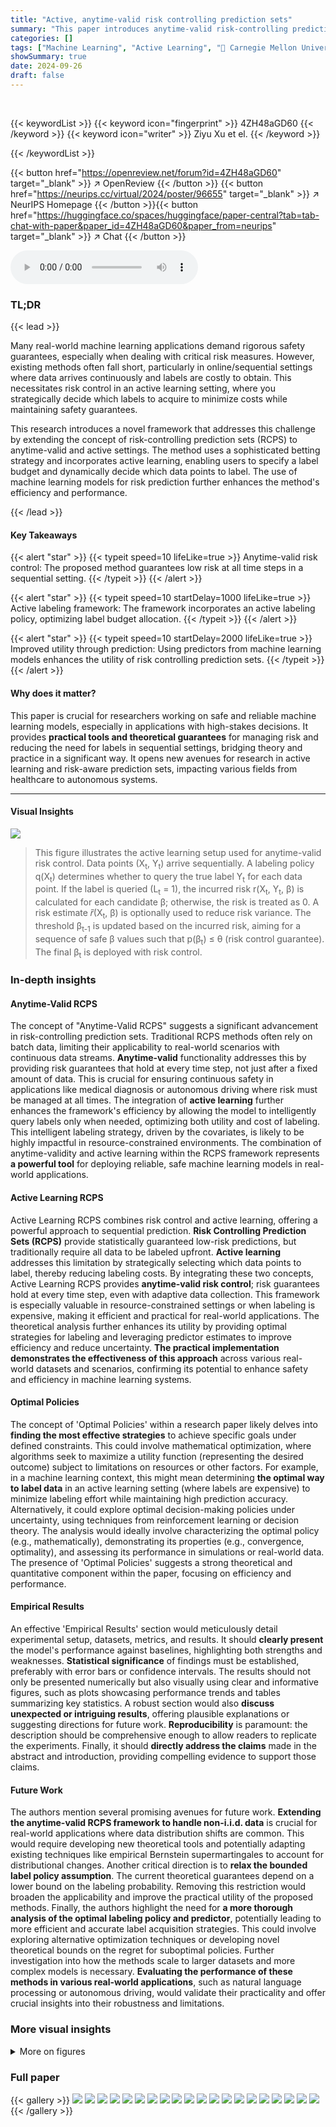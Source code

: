 ```yaml
---
title: "Active, anytime-valid risk controlling prediction sets"
summary: "This paper introduces anytime-valid risk-controlling prediction sets for active learning, guaranteeing low risk even with adaptive data collection and limited label budgets."
categories: []
tags: ["Machine Learning", "Active Learning", "🏢 Carnegie Mellon University",]
showSummary: true
date: 2024-09-26
draft: false
---
```


<br>

{{< keywordList >}}
{{< keyword icon="fingerprint" >}} 4ZH48aGD60 {{< /keyword >}}
{{< keyword icon="writer" >}} Ziyu Xu et el. {{< /keyword >}}
 
{{< /keywordList >}}

{{< button href="https://openreview.net/forum?id=4ZH48aGD60" target="_blank" >}}
↗ OpenReview
{{< /button >}}
{{< button href="https://neurips.cc/virtual/2024/poster/96655" target="_blank" >}}
↗ NeurIPS Homepage
{{< /button >}}{{< button href="https://huggingface.co/spaces/huggingface/paper-central?tab=tab-chat-with-paper&paper_id=4ZH48aGD60&paper_from=neurips" target="_blank" >}}
↗ Chat
{{< /button >}}



<audio controls>
    <source src="https://ai-paper-reviewer.com/4ZH48aGD60/podcast.wav" type="audio/wav">
    Your browser does not support the audio element.
</audio>


### TL;DR


{{< lead >}}

Many real-world machine learning applications demand rigorous safety guarantees, especially when dealing with critical risk measures. However, existing methods often fall short, particularly in online/sequential settings where data arrives continuously and labels are costly to obtain. This necessitates risk control in an active learning setting, where you strategically decide which labels to acquire to minimize costs while maintaining safety guarantees.

This research introduces a novel framework that addresses this challenge by extending the concept of risk-controlling prediction sets (RCPS) to anytime-valid and active settings.  The method uses a sophisticated betting strategy and incorporates active learning, enabling users to specify a label budget and dynamically decide which data points to label. The use of machine learning models for risk prediction further enhances the method's efficiency and performance.

{{< /lead >}}


#### Key Takeaways

{{< alert "star" >}}
{{< typeit speed=10 lifeLike=true >}} Anytime-valid risk control: The proposed method guarantees low risk at all time steps in a sequential setting. {{< /typeit >}}
{{< /alert >}}

{{< alert "star" >}}
{{< typeit speed=10 startDelay=1000 lifeLike=true >}} Active labeling framework:  The framework incorporates an active labeling policy, optimizing label budget allocation. {{< /typeit >}}
{{< /alert >}}

{{< alert "star" >}}
{{< typeit speed=10 startDelay=2000 lifeLike=true >}} Improved utility through prediction:  Using predictors from machine learning models enhances the utility of risk controlling prediction sets. {{< /typeit >}}
{{< /alert >}}

#### Why does it matter?
This paper is crucial for researchers working on safe and reliable machine learning models, especially in applications with high-stakes decisions.  It provides **practical tools and theoretical guarantees** for managing risk and reducing the need for labels in sequential settings, bridging theory and practice in a significant way.  It opens new avenues for research in active learning and risk-aware prediction sets, impacting various fields from healthcare to autonomous systems.

------
#### Visual Insights



![](https://ai-paper-reviewer.com/4ZH48aGD60/figures_3_1.jpg)

> This figure illustrates the active learning setup used for anytime-valid risk control.  Data points (X<sub>t</sub>, Y<sub>t</sub>) arrive sequentially. A labeling policy q(X<sub>t</sub>) determines whether to query the true label Y<sub>t</sub> for each data point.  If the label is queried (L<sub>t</sub> = 1), the incurred risk r(X<sub>t</sub>, Y<sub>t</sub>, β) is calculated for each candidate β; otherwise, the risk is treated as 0. A risk estimate 𝑟̃(X<sub>t</sub>, β) is optionally used to reduce risk variance.  The threshold β<sub>t-1</sub> is updated based on the incurred risk, aiming for a sequence of safe β values such that p(β<sub>t</sub>) ≤ θ (risk control guarantee). The final β<sub>t</sub> is deployed with risk control.







### In-depth insights


#### Anytime-Valid RCPS
The concept of "Anytime-Valid RCPS" suggests a significant advancement in risk-controlling prediction sets.  Traditional RCPS methods often rely on batch data, limiting their applicability to real-world scenarios with continuous data streams.  **Anytime-valid** functionality addresses this by providing risk guarantees that hold at every time step, not just after a fixed amount of data.  This is crucial for ensuring continuous safety in applications like medical diagnosis or autonomous driving where risk must be managed at all times.  The integration of **active learning** further enhances the framework's efficiency by allowing the model to intelligently query labels only when needed, optimizing both utility and cost of labeling.  This intelligent labeling strategy, driven by the covariates, is likely to be highly impactful in resource-constrained environments. The combination of anytime-validity and active learning within the RCPS framework represents **a powerful tool** for deploying reliable, safe machine learning models in real-world applications.

#### Active Learning RCPS
Active Learning RCPS combines risk control and active learning, offering a powerful approach to sequential prediction.  **Risk Controlling Prediction Sets (RCPS)** provide statistically guaranteed low-risk predictions, but traditionally require all data to be labeled upfront.  **Active learning** addresses this limitation by strategically selecting which data points to label, thereby reducing labeling costs. By integrating these two concepts, Active Learning RCPS provides **anytime-valid risk control**;  risk guarantees hold at every time step, even with adaptive data collection. This framework is especially valuable in resource-constrained settings or when labeling is expensive, making it efficient and practical for real-world applications. The theoretical analysis further enhances its utility by providing optimal strategies for labeling and leveraging predictor estimates to improve efficiency and reduce uncertainty.  **The practical implementation demonstrates the effectiveness of this approach** across various real-world datasets and scenarios, confirming its potential to enhance safety and efficiency in machine learning systems.

#### Optimal Policies
The concept of 'Optimal Policies' within a research paper likely delves into **finding the most effective strategies** to achieve specific goals under defined constraints.  This could involve mathematical optimization, where algorithms seek to maximize a utility function (representing the desired outcome) subject to limitations on resources or other factors. For example, in a machine learning context, this might mean determining **the optimal way to label data** in an active learning setting (where labels are expensive) to minimize labeling effort while maintaining high prediction accuracy. Alternatively, it could explore optimal decision-making policies under uncertainty, using techniques from reinforcement learning or decision theory.  The analysis would ideally involve characterizing the optimal policy (e.g., mathematically), demonstrating its properties (e.g., convergence, optimality), and assessing its performance in simulations or real-world data. The presence of 'Optimal Policies' suggests a strong theoretical and quantitative component within the paper, focusing on efficiency and performance.

#### Empirical Results
An effective 'Empirical Results' section would meticulously detail experimental setup, datasets, metrics, and results.  It should **clearly present** the model's performance against baselines, highlighting both strengths and weaknesses.  **Statistical significance** of findings must be established, preferably with error bars or confidence intervals.  The results should not only be presented numerically but also visually using clear and informative figures, such as plots showcasing performance trends and tables summarizing key statistics. A robust section would also **discuss unexpected or intriguing results**, offering plausible explanations or suggesting directions for future work.  **Reproducibility** is paramount: the description should be comprehensive enough to allow readers to replicate the experiments. Finally, it should **directly address the claims** made in the abstract and introduction, providing compelling evidence to support those claims.

#### Future Work
The authors mention several promising avenues for future work.  **Extending the anytime-valid RCPS framework to handle non-i.i.d. data** is crucial for real-world applications where data distribution shifts are common. This would require developing new theoretical tools and potentially adapting existing techniques like empirical Bernstein supermartingales to account for distributional changes. Another critical direction is to **relax the bounded label policy assumption**.  The current theoretical guarantees depend on a lower bound on the labeling probability.  Removing this restriction would broaden the applicability and improve the practical utility of the proposed methods.  Finally, the authors highlight the need for **a more thorough analysis of the optimal labeling policy and predictor**, potentially leading to more efficient and accurate label acquisition strategies. This could involve exploring alternative optimization techniques or developing novel theoretical bounds on the regret for suboptimal policies.  Further investigation into how the methods scale to larger datasets and more complex models is necessary.  **Evaluating the performance of these methods in various real-world applications**, such as natural language processing or autonomous driving, would validate their practicality and offer crucial insights into their robustness and limitations.


### More visual insights

<details>
<summary>More on figures
</summary>


![](https://ai-paper-reviewer.com/4ZH48aGD60/figures_8_1.jpg)

> This figure presents the results of numerical simulations comparing four different methods for active learning in a risk-control setting. The methods are compared in terms of their label efficiency, measured by the average value of beta_t (βt) after a given number of labels are queried, and the average rate of safety violations. The results show that the ‘pretrain’ and ‘learned’ methods outperform the ‘all’ and ‘oblivious’ strategies, achieving similar levels of safety while using fewer labels. This highlights the effectiveness of using pretrained models to estimate the optimal labeling policies and predictors in this framework.


![](https://ai-paper-reviewer.com/4ZH48aGD60/figures_9_1.jpg)

> The figure shows the results of numerical simulations comparing four methods for active, anytime-valid risk control.  The 'pretrain' and 'learned' methods outperform the baseline 'all' and 'oblivious' methods, achieving lower average values of β̂t (a measure of risk) over time. The figure demonstrates that all methods maintain the desired safety violation rate, indicating effective risk control.


</details>






### Full paper

{{< gallery >}}
<img src="https://ai-paper-reviewer.com/4ZH48aGD60/1.png" class="grid-w50 md:grid-w33 xl:grid-w25" />
<img src="https://ai-paper-reviewer.com/4ZH48aGD60/2.png" class="grid-w50 md:grid-w33 xl:grid-w25" />
<img src="https://ai-paper-reviewer.com/4ZH48aGD60/3.png" class="grid-w50 md:grid-w33 xl:grid-w25" />
<img src="https://ai-paper-reviewer.com/4ZH48aGD60/4.png" class="grid-w50 md:grid-w33 xl:grid-w25" />
<img src="https://ai-paper-reviewer.com/4ZH48aGD60/5.png" class="grid-w50 md:grid-w33 xl:grid-w25" />
<img src="https://ai-paper-reviewer.com/4ZH48aGD60/6.png" class="grid-w50 md:grid-w33 xl:grid-w25" />
<img src="https://ai-paper-reviewer.com/4ZH48aGD60/7.png" class="grid-w50 md:grid-w33 xl:grid-w25" />
<img src="https://ai-paper-reviewer.com/4ZH48aGD60/8.png" class="grid-w50 md:grid-w33 xl:grid-w25" />
<img src="https://ai-paper-reviewer.com/4ZH48aGD60/9.png" class="grid-w50 md:grid-w33 xl:grid-w25" />
<img src="https://ai-paper-reviewer.com/4ZH48aGD60/10.png" class="grid-w50 md:grid-w33 xl:grid-w25" />
<img src="https://ai-paper-reviewer.com/4ZH48aGD60/11.png" class="grid-w50 md:grid-w33 xl:grid-w25" />
<img src="https://ai-paper-reviewer.com/4ZH48aGD60/12.png" class="grid-w50 md:grid-w33 xl:grid-w25" />
<img src="https://ai-paper-reviewer.com/4ZH48aGD60/13.png" class="grid-w50 md:grid-w33 xl:grid-w25" />
<img src="https://ai-paper-reviewer.com/4ZH48aGD60/14.png" class="grid-w50 md:grid-w33 xl:grid-w25" />
<img src="https://ai-paper-reviewer.com/4ZH48aGD60/15.png" class="grid-w50 md:grid-w33 xl:grid-w25" />
<img src="https://ai-paper-reviewer.com/4ZH48aGD60/16.png" class="grid-w50 md:grid-w33 xl:grid-w25" />
<img src="https://ai-paper-reviewer.com/4ZH48aGD60/17.png" class="grid-w50 md:grid-w33 xl:grid-w25" />
<img src="https://ai-paper-reviewer.com/4ZH48aGD60/18.png" class="grid-w50 md:grid-w33 xl:grid-w25" />
<img src="https://ai-paper-reviewer.com/4ZH48aGD60/19.png" class="grid-w50 md:grid-w33 xl:grid-w25" />
<img src="https://ai-paper-reviewer.com/4ZH48aGD60/20.png" class="grid-w50 md:grid-w33 xl:grid-w25" />
{{< /gallery >}}